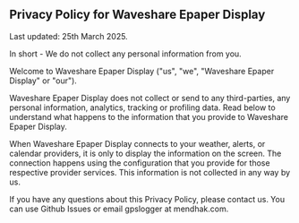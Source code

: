 ## Privacy Policy for Waveshare Epaper Display

Last updated: 25th March 2025.

In short - We do not collect any personal information from you.

Welcome to Waveshare Epaper Display ("us", "we", "Waveshare Epaper Display" or "our").

Waveshare Epaper Display does not collect or send to any third-parties, any personal information, analytics, tracking or profiling data. Read below to understand what happens to the information that you provide to Waveshare Epaper Display.

When Waveshare Epaper Display connects to your weather, alerts, or calendar providers, it is only to display the information on the screen. The connection happens using the configuration that you provide for those respective provider services. This information is not collected in any way by us.

If you have any questions about this Privacy Policy, please contact us. You can use Github Issues or email gpslogger at mendhak.com.

